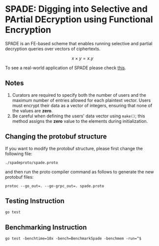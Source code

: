 # SPADE: Digging into **S**elective and **PA**rtial **DE**cryption using Functional Encryption

SPADE is an FE-based scheme that enables running selective and partial decryption queries over
vectors of ciphertexts.

```math
x \times y=x.y
```

To see a real-world application of SPADE please check [this](URL).

## Notes

1. Curators are required to specify both the number of users and the maximum number of entries
   allowed for each plaintext vector. Users must encrypt their data as a vector of integers,
   ensuring that none of the values are **zero**.
2. Be careful when defining the users' data vector using `make()`;
   this method assigns the **zero** value to the elements during initialization.

## Changing the protobuf structure

If you want to modify the protobuf structure, please first change the following file:

    ./spadeproto/spade.proto

and then run the proto compiler command as follows to generate the new protobuf files:

    protoc --go_out=. --go-grpc_out=. spade.proto 

## Testing Instruction

    go test     

## Benchmarking Instruction

    go test -benchtime=10x -bench=BenchmarkSpade -benchmem -run=^$


